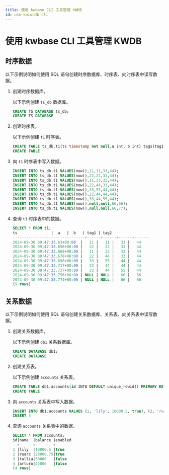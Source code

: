 ```yaml
---
title: 使用 kwbase CLI 工具管理 KWDB
id: use-kaiwudb-cli
---
```


# 使用 kwbase CLI 工具管理 KWDB

## 时序数据

以下示例说明如何使用 SQL 语句创建时序数据库、时序表、向时序表中读写数据。

1. 创建时序数据库。

    以下示例创建 `ts_db` 数据库。

    ```sql
    CREATE TS DATABASE ts_db;
    CREATE TS DATABASE
    ```

2. 创建时序表。

    以下示例创建 `t1` 时序表。

    ```sql
    CREATE TABLE ts_db.t1(ts timestamp not null,a int, b int) tags(tag1 int not null, tag2 int) primary tags(tag1);
    CREATE TABLE
    ```

3. 向 `t1` 时序表中写入数据。

    ```sql
    INSERT INTO ts_db.t1 VALUES(now(),11,11,33,44);
    INSERT INTO ts_db.t1 VALUES(now(),22,22,33,44);
    INSERT INTO ts_db.t1 VALUES(now(),11,33,33,44);
    INSERT INTO ts_db.t1 VALUES(now(),22,44,33,44);
    INSERT INTO ts_db.t1 VALUES(now(),33,55,44,44);
    INSERT INTO ts_db.t1 VALUES(now(),22,44,44,44);
    INSERT INTO ts_db.t1 VALUES(now(),33,44,55,44);
    INSERT INTO ts_db.t1 VALUES(now(),null,null,66,66);
    INSERT INTO ts_db.t1 VALUES(now(),null,null,66,77);
    ```

4. 查询 `t1` 时序表中的数据。

    ```sql
    SELECT * FROM t1;
    ts               |  a   |  b   | tag1 | tag2
    --------------------------------+------+------+------+-------
    2024-09-30 09:47:33.63+00:00  |   11 |   11 |   33 |   44
    2024-09-30 09:47:33.656+00:00 |   22 |   22 |   33 |   44
    2024-09-30 09:47:33.668+00:00 |   11 |   33 |   33 |   44
    2024-09-30 09:47:33.678+00:00 |   22 |   44 |   33 |   44
    2024-09-30 09:47:33.698+00:00 |   33 |   55 |   44 |   44
    2024-09-30 09:47:33.717+00:00 |   22 |   44 |   44 |   44
    2024-09-30 09:47:33.737+00:00 |   33 |   44 |   55 |   44
    2024-09-30 09:47:33.756+00:00 | NULL | NULL |   66 |   66
    2024-09-30 09:47:33.774+00:00 | NULL | NULL |   66 |   66
    (9 rows)
    ```

## 关系数据

以下示例说明如何使用 SQL 语句创建关系数据库、关系表、向关系表中读写数据。

1. 创建关系数据库。

    以下示例创建 `db1` 关系数据库。

    ```sql
    CREATE DATABASE db1;
    CREATE DATABASE
    ```

2. 创建关系表。

    以下示例创建 `accounts` 关系表。

    ```sql
    CREATE TABLE db1.accounts(id INT8 DEFAULT unique_rowid() PRIMARY KEY, name STRING, balance DECIMAL, enabled BOOL);
    CREATE TABLE
    ```

3. 向 `accounts` 关系表中写入数据。

    ```sql
    INSERT INTO db1.accounts VALUES (1, 'lily', 10000.5, true), (2, 'ruarc', 20000.75, true), (3, 'tullia', 30000, false), (4, 'arturo', 45000, false);
    INSERT 4
    ```

4. 查询 `accounts` 关系表中的数据。

    ```sql
    SELECT * FROM accounts;
    id|name  |balance |enabled
    --+------+--------+-------
    1 |lily  |10000.5 |true      
    2 |ruarc |20000.75|true       
    3 |tullia|30000   |false      
    4 |arturo|45000   |false      
    (4 rows)
    ```
